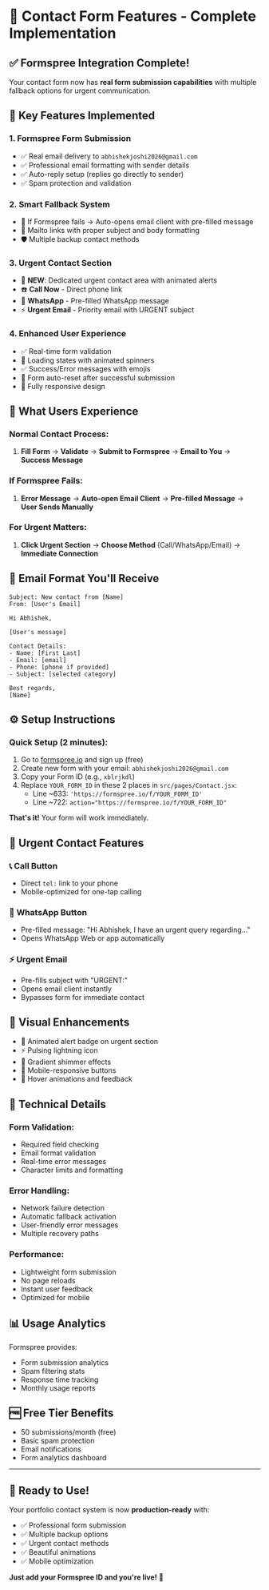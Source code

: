 # 📧 Contact Form Features - Complete Implementation

## ✅ **Formspree Integration Complete!**

Your contact form now has **real form submission capabilities** with multiple fallback options for urgent communication.

## 🚀 **Key Features Implemented**

### 1. **Formspree Form Submission**
- ✅ Real email delivery to `abhishekjoshi2026@gmail.com`
- ✅ Professional email formatting with sender details
- ✅ Auto-reply setup (replies go directly to sender)
- ✅ Spam protection and validation

### 2. **Smart Fallback System**
- 🔄 If Formspree fails → Auto-opens email client with pre-filled message
- 📧 Mailto links with proper subject and body formatting
- 🛡️ Multiple backup contact methods

### 3. **Urgent Contact Section** 
- 🚨 **NEW**: Dedicated urgent contact area with animated alerts
- ☎️ **Call Now** - Direct phone link
- 📱 **WhatsApp** - Pre-filled WhatsApp message
- ⚡ **Urgent Email** - Priority email with URGENT subject

### 4. **Enhanced User Experience**
- ✅ Real-time form validation
- 🔄 Loading states with animated spinners
- ✅ Success/Error messages with emojis
- 🎯 Form auto-reset after successful submission
- 📱 Fully responsive design

## 🎯 **What Users Experience**

### Normal Contact Process:
1. **Fill Form** → **Validate** → **Submit to Formspree** → **Email to You** → **Success Message**

### If Formspree Fails:
1. **Error Message** → **Auto-open Email Client** → **Pre-filled Message** → **User Sends Manually**

### For Urgent Matters:
1. **Click Urgent Section** → **Choose Method** (Call/WhatsApp/Email) → **Immediate Connection**

## 📧 **Email Format You'll Receive**

```
Subject: New contact from [Name]
From: [User's Email]

Hi Abhishek,

[User's message]

Contact Details:
- Name: [First Last]
- Email: [email]
- Phone: [phone if provided]
- Subject: [selected category]

Best regards,
[Name]
```

## ⚙️ **Setup Instructions**

### Quick Setup (2 minutes):
1. Go to [formspree.io](https://formspree.io) and sign up (free)
2. Create new form with your email: `abhishekjoshi2026@gmail.com`
3. Copy your Form ID (e.g., `xblrjkdl`)
4. Replace `YOUR_FORM_ID` in these 2 places in `src/pages/Contact.jsx`:
   - Line ~633: `'https://formspree.io/f/YOUR_FORM_ID'`
   - Line ~722: `action="https://formspree.io/f/YOUR_FORM_ID"`

**That's it!** Your form will work immediately.

## 🌟 **Urgent Contact Features**

### 📞 **Call Button**
- Direct `tel:` link to your phone
- Mobile-optimized for one-tap calling

### 📱 **WhatsApp Button**  
- Pre-filled message: "Hi Abhishek, I have an urgent query regarding..."
- Opens WhatsApp Web or app automatically

### ⚡ **Urgent Email**
- Pre-fills subject with "URGENT:"
- Opens email client instantly
- Bypasses form for immediate contact

## 🎨 **Visual Enhancements**

- 🚨 Animated alert badge on urgent section
- ⚡ Pulsing lightning icon
- 🌈 Gradient shimmer effects
- 📱 Mobile-responsive buttons
- 🎯 Hover animations and feedback

## 🔧 **Technical Details**

### Form Validation:
- Required field checking
- Email format validation
- Real-time error messages
- Character limits and formatting

### Error Handling:
- Network failure detection
- Automatic fallback activation
- User-friendly error messages
- Multiple recovery paths

### Performance:
- Lightweight form submission
- No page reloads
- Instant user feedback
- Optimized for mobile

## 📊 **Usage Analytics**

Formspree provides:
- Form submission analytics
- Spam filtering stats
- Response time tracking
- Monthly usage reports

## 🆓 **Free Tier Benefits**

- 50 submissions/month (free)
- Basic spam protection
- Email notifications
- Form analytics dashboard

---

## 🎉 **Ready to Use!**

Your portfolio contact system is now **production-ready** with:
- ✅ Professional form submission
- ✅ Multiple backup options  
- ✅ Urgent contact methods
- ✅ Beautiful animations
- ✅ Mobile optimization

**Just add your Formspree ID and you're live!** 🚀